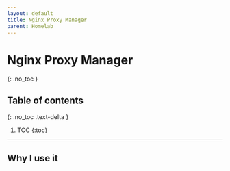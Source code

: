 ```yaml
---
layout: default
title: Nginx Proxy Manager
parent: Homelab
---
```


# Nginx Proxy Manager
{: .no_toc }

## Table of contents
{: .no_toc .text-delta }

1. TOC
{:toc}

---

## Why I use it